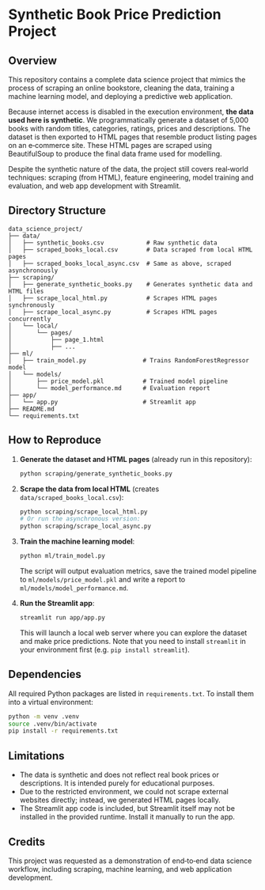 # Synthetic Book Price Prediction Project

## Overview

This repository contains a complete data science project that mimics the
process of scraping an online bookstore, cleaning the data, training a
machine learning model, and deploying a predictive web application.

Because internet access is disabled in the execution environment,
**the data used here is synthetic**. We programmatically generate a
dataset of 5,000 books with random titles, categories, ratings,
prices and descriptions. The dataset is then exported to HTML pages
that resemble product listing pages on an e‑commerce site. These
HTML pages are scraped using BeautifulSoup to produce the final data
frame used for modelling.

Despite the synthetic nature of the data, the project still covers
real‑world techniques: scraping (from HTML), feature engineering,
model training and evaluation, and web app development with
Streamlit.

## Directory Structure

```
data_science_project/
├── data/
│   ├── synthetic_books.csv            # Raw synthetic data
│   ├── scraped_books_local.csv        # Data scraped from local HTML pages
│   ├── scraped_books_local_async.csv  # Same as above, scraped asynchronously
├── scraping/
│   ├── generate_synthetic_books.py    # Generates synthetic data and HTML files
│   ├── scrape_local_html.py           # Scrapes HTML pages synchronously
│   ├── scrape_local_async.py          # Scrapes HTML pages concurrently
│   └── local/
│       └── pages/
│           ├── page_1.html
│           ├── ...
├── ml/
│   ├── train_model.py                # Trains RandomForestRegressor model
│   └── models/
│       ├── price_model.pkl           # Trained model pipeline
│       └── model_performance.md      # Evaluation report
├── app/
│   └── app.py                        # Streamlit app
├── README.md
└── requirements.txt
```

## How to Reproduce

1. **Generate the dataset and HTML pages** (already run in this repository):

   ```bash
   python scraping/generate_synthetic_books.py
   ```

2. **Scrape the data from local HTML** (creates `data/scraped_books_local.csv`):

   ```bash
   python scraping/scrape_local_html.py
   # Or run the asynchronous version:
   python scraping/scrape_local_async.py
   ```

3. **Train the machine learning model**:

   ```bash
   python ml/train_model.py
   ```

   The script will output evaluation metrics, save the trained model
   pipeline to `ml/models/price_model.pkl` and write a report to
   `ml/models/model_performance.md`.

4. **Run the Streamlit app**:

   ```bash
   streamlit run app/app.py
   ```

   This will launch a local web server where you can explore the
   dataset and make price predictions. Note that you need to install
   `streamlit` in your environment first (e.g. `pip install streamlit`).

## Dependencies

All required Python packages are listed in `requirements.txt`. To
install them into a virtual environment:

```bash
python -m venv .venv
source .venv/bin/activate
pip install -r requirements.txt
```

## Limitations

* The data is synthetic and does not reflect real book prices or
  descriptions. It is intended purely for educational purposes.
* Due to the restricted environment, we could not scrape external
  websites directly; instead, we generated HTML pages locally.
* The Streamlit app code is included, but Streamlit itself may not be
  installed in the provided runtime. Install it manually to run the
  app.

## Credits

This project was requested as a demonstration of end‑to‑end data
science workflow, including scraping, machine learning, and web
application development.